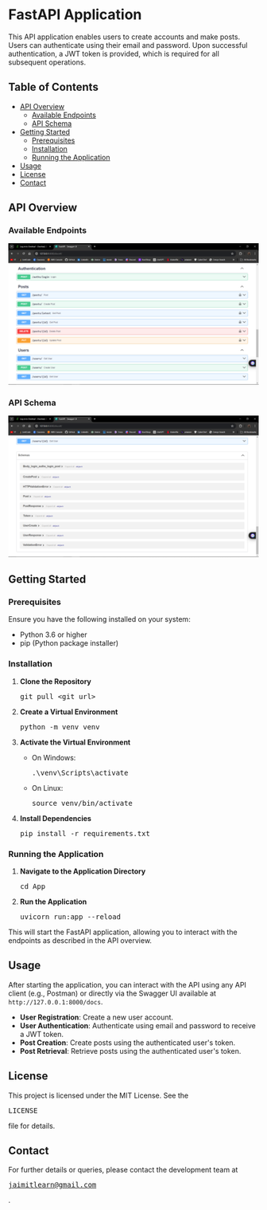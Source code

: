 # FastAPI Application

This API application enables users to create accounts and make posts. Users can authenticate using their email and password. Upon successful authentication, a JWT token is provided, which is required for all subsequent operations.

## Table of Contents

- [API Overview](#api-overview)
  - [Available Endpoints](#available-endpoints)
  - [API Schema](#api-schema)
- [Getting Started](#getting-started)
  - [Prerequisites](#prerequisites)
  - [Installation](#installation)
  - [Running the Application](#running-the-application)
- [Usage](#usage)
- [License](#license)
- [Contact](#contact)

## API Overview

### Available Endpoints
<pre><img src="./static/Apis.png" alt="API's image"></pre>

### API Schema
<pre><img src="./static/Api schema.png" alt="API schema"></pre>

## Getting Started

### Prerequisites

Ensure you have the following installed on your system:
- Python 3.6 or higher
- pip (Python package installer)

### Installation

1. **Clone the Repository**
   <pre>git pull &lt;git_url&gt;</pre>

2. **Create a Virtual Environment**
   <pre>python -m venv venv</pre>

3. **Activate the Virtual Environment**
   - On Windows:
     <pre>.\venv\Scripts\activate</pre>
   - On Linux:
     <pre>source venv/bin/activate</pre>

4. **Install Dependencies**
   <pre>pip install -r requirements.txt</pre>

### Running the Application

1. **Navigate to the Application Directory**
   <pre>cd App</pre>

2. **Run the Application**
   <pre>uvicorn run:app --reload</pre>

This will start the FastAPI application, allowing you to interact with the endpoints as described in the API overview.

## Usage

After starting the application, you can interact with the API using any API client (e.g., Postman) or directly via the Swagger UI available at `http://127.0.0.1:8000/docs`.

- **User Registration**: Create a new user account.
- **User Authentication**: Authenticate using email and password to receive a JWT token.
- **Post Creation**: Create posts using the authenticated user's token.
- **Post Retrieval**: Retrieve posts using the authenticated user's token.

## License

This project is licensed under the MIT License. See the <pre>LICENSE</pre> file for details.

## Contact

For further details or queries, please contact the development team at <pre>jaimitlearn@gmail.com</pre>.
